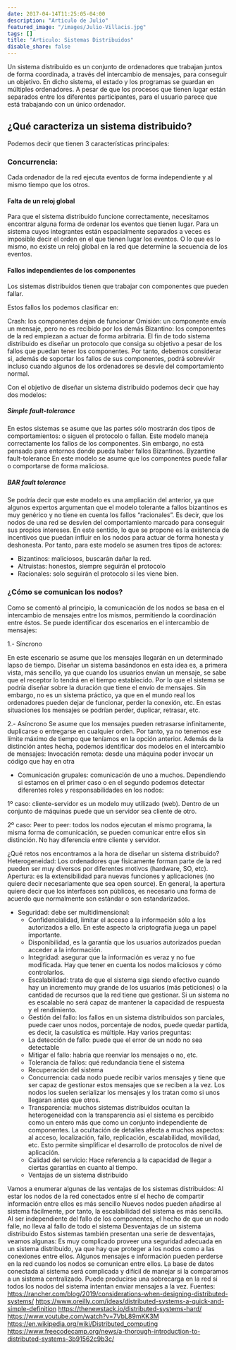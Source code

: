 ```yaml
---
date: 2017-04-14T11:25:05-04:00
description: "Articulo de Julio"
featured_image: "/images/Julio-Villacis.jpg"
tags: []
title: "Articulo: Sistemas Distribuidos"
disable_share: false
---
```

Un sistema distribuido es un conjunto de ordenadores que trabajan juntos de forma coordinada, a través del intercambio de mensajes, para conseguir un objetivo. En dicho sistema, el estado y los programas se guardan en múltiples ordenadores. A pesar de que los procesos que tienen lugar están separados entre los diferentes participantes, para el usuario parece que está trabajando con un único ordenador.

## ¿Qué caracteriza un sistema distribuido?

Podemos decir que tienen 3 características principales:

### Concurrencia:
Cada ordenador de la red ejecuta eventos de forma independiente y al mismo tiempo que los otros.

#### Falta de un reloj global
Para que el sistema distribuido funcione correctamente, necesitamos encontrar alguna forma de ordenar los eventos que tienen lugar. Para un sistema cuyos integrantes están espacialmente separados a veces es imposible decir el orden en el que tienen lugar los eventos. O lo que es lo mismo, no existe un reloj global en la red que determine la secuencia de los eventos.

#### Fallos independientes de los componentes
Los sistemas distribuidos tienen que trabajar con componentes que pueden fallar.

Estos fallos los podemos clasificar en:

Crash: los componentes dejan de funcionar
Omisión: un componente envía un mensaje, pero no es recibido por los demás
Bizantino: los componentes de la red empiezan a actuar de forma arbitraria.
El fin de todo sistema distribuido es diseñar un protocolo que consiga su objetivo a pesar de los fallos que puedan tener los componentes. Por tanto, debemos considerar si, además de soportar los fallos de sus componentes, podrá sobrevivir incluso cuando algunos de los ordenadores se desvíe del comportamiento normal.

Con el objetivo de diseñar un sistema distribuido podemos decir que hay dos modelos:

##### Simple fault-tolerance

En estos sistemas se asume que las partes sólo mostrarán dos tipos de comportamientos: o siguen el protocolo o fallan. Este modelo maneja correctamente los fallos de los componentes. Sin embargo, no está pensado para entornos donde pueda haber fallos Bizantinos.
Byzantine fault-tolerance
En este modelo se asume que los componentes puede fallar o comportarse de forma maliciosa.

##### BAR fault tolerance
Se podría decir que este modelo es una ampliación del anterior, ya que algunos expertos argumentan que el modelo tolerante a fallos bizantinos es muy genérico y no tiene en cuenta los fallos “racionales”. Es decir, que los nodos de una red se desvíen del comportamiento marcado para conseguir sus propios intereses. En este sentido, lo que se propone es la existencia de incentivos que puedan influir en los nodos para actuar de forma honesta y deshonesta. Por tanto, para este modelo se asumen tres tipos de actores:

* Bizantinos: maliciosos, buscarán dañar la red.
* Altruistas: honestos, siempre seguirán el protocolo
* Racionales: solo seguirán el protocolo si les viene bien.

### ¿Cómo se comunican los nodos?

Como se comentó al principio, la comunicación de los nodos se basa en el intercambio de mensajes entre los mismos, permitiendo la coordinación entre éstos. Se puede identificar dos escenarios en el intercambio de mensajes:

1.- Síncrono

En este escenario se asume que los mensajes llegarán en un determinado lapso de tiempo. Diseñar un sistema basándonos en esta idea es, a primera vista, más sencillo, ya que cuando los usuarios envían un mensaje, se sabe que el receptor lo tendrá en el tiempo establecido. Por lo que el sistema se podría diseñar sobre la duración que tiene el envío de mensajes.
Sin embargo, no es un sistema práctico, ya que en el mundo real los ordenadores pueden dejar de funcionar, perder la conexión, etc. En estas situaciones los mensajes se podrían perder, duplicar, retrasar, etc.

2.- Asíncrono
Se asume que los mensajes pueden retrasarse infinitamente, duplicarse o entregarse en cualquier orden. Por tanto, ya no tenemos ese límite máximo de tiempo que teníamos en la opción anterior.
Además de la distinción antes hecha, podemos identificar dos modelos en el intercambio de mensajes:
Invocación remota: desde una máquina poder invocar un código que hay en otra
* Comunicación grupales: comunicación de uno a muchos.
Dependiendo si estamos en el primer caso o en el segundo podemos detectar diferentes roles y responsabilidades en los nodos:

1º caso: cliente-servidor es un modelo muy utilizado (web). Dentro de un conjunto de máquinas puede que un servidor sea cliente de otro.

2º caso: Peer to peer: todos los nodos ejecutan el mismo programa, la misma forma de comunicación, se pueden comunicar entre ellos sin distinción. No hay diferencia entre cliente y servidor.

¿Qué retos nos encontramos a la hora de diseñar un sistema distribuido?
Heterogeneidad: Los ordenadores que físicamente forman parte de la red pueden ser muy diversos por diferentes motivos (hardware, SO, etc).
Apertura: es la extensibilidad para nuevas funciones y aplicaciones (no quiere decir necesariamente que sea open source). En general, la apertura quiere decir que los interfaces son públicos, es necesario una forma de acuerdo que normalmente son estándar o son estandarizados.
* Seguridad: debe ser multidimensional:
  * Confidencialidad, limitar el acceso a la información sólo a los autorizados a ello. En este aspecto la criptografía juega un papel importante.
  * Disponibilidad, es la garantía que los usuarios autorizados puedan acceder a la información.
  * Integridad: asegurar que la información es veraz y no fue modificada. Hay que tener en cuenta los nodos maliciosos y cómo controlarlos.
  * Escalabilidad: trata de que el sistema siga siendo efectivo cuando hay un incremento muy grande de los usuarios (más peticiones) o la cantidad de recursos que la red tiene que gestionar. Si un sistema no es escalable no será capaz de mantener la capacidad de respuesta y el rendimiento.
  * Gestión del fallo: los fallos en un sistema distribuidos son parciales, puede caer unos nodos, porcentaje de nodos, puede quedar partida, es decir, la casuística es múltiple. Hay varios preguntas:
  * La detección de fallo: puede que el error de un nodo no sea detectable
  * Mitigar el fallo: habría que reenviar los mensajes o no, etc.
  * Tolerancia de fallos: qué redundancia tiene el sistema
  * Recuperación del sistema
  * Concurrencia: cada nodo puede recibir varios mensajes y tiene que ser capaz de gestionar estos mensajes que se reciben a la vez. Los nodos los suelen serializar los mensajes y los tratan como si unos llegaran antes que otros.
  * Transparencia: muchos sistemas distribuidos ocultan la heterogeneidad con la transparencia así el sistema es percibido como un entero más que como un conjunto independiente de componentes. La ocultación de detalles afecta a muchos aspectos: al acceso, localización, fallo, replicación, escalabilidad, movilidad, etc. Esto permite simplificar el desarrollo de protocolos de nivel de aplicación.
  * Calidad del servicio: Hace referencia a la capacidad de llegar a ciertas garantías en cuanto al tiempo.
  * Ventajas de un sistema distribuido

Vamos a enumerar algunas de las ventajas de los sistemas distribuidos:
Al estar los nodos de la red conectados entre sí el hecho de compartir información entre ellos es más sencillo
Nuevos nodos pueden añadirse al sistema fácilmente, por tanto, la escalabilidad del sistema es más sencilla.
Al ser independiente del fallo de los componentes, el hecho de que un nodo falle, no lleva al fallo de todo el sistema
Desventajas de un sistema distribuido
Estos sistemas también presentan una serie de desventajas, veamos algunas:
Es muy complicado proveer una seguridad adecuada en un sistema distribuido, ya que hay que proteger a los nodos como a las conexiones entre ellos.
Algunos mensajes e información pueden perderse en la red cuando los nodos se comunican entre ellos.
La base de datos conectada al sistema será complicada y difícil de manejar si la comparamos a un sistema centralizado.
Puede producirse una sobrecarga en la red si todos los nodos del sistema intentan enviar mensajes a la vez.
Fuentes:
https://rancher.com/blog/2019/considerations-when-designing-distributed-systems/
https://www.oreilly.com/ideas/distributed-systems-a-quick-and-simple-definition
https://thenewstack.io/distributed-systems-hard/
https://www.youtube.com/watch?v=7VbL89mKK3M
https://en.wikipedia.org/wiki/Distributed_computing
https://www.freecodecamp.org/news/a-thorough-introduction-to-distributed-systems-3b91562c9b3c/
